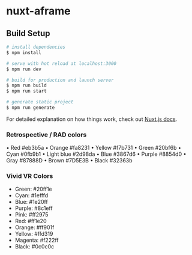 # nuxt-aframe

## Build Setup

```bash
# install dependencies
$ npm install

# serve with hot reload at localhost:3000
$ npm run dev

# build for production and launch server
$ npm run build
$ npm run start

# generate static project
$ npm run generate
```

For detailed explanation on how things work, check out [Nuxt.js docs](https://nuxtjs.org).


### Retrospective / RAD colors

• Red #eb3b5a
• Orange #fa8231
• Yellow #f7b731
• Green #20bf6b
• Cyan #0fb9b1
• Light blue #2d98da
• Blue #3867d6
• Purple #8854d0
• Gray #87888D
• Brown #7D5E3B
• Black #32363b 

### Vivid VR Colors

* Green: #20ff1e
* Cyan: #1efffd
* Blue: #1e20ff
* Purple: #8c1eff
* Pink: #ff2975
* Red: #ff1e20
* Orange: #ff901f
* Yellow: #ffd319
* Magenta: #f222ff
* Black: #0c0c0c
